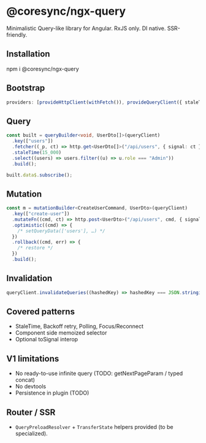 # @coresync/ngx-query

Minimalistic Query-like library for Angular. RxJS only. DI native. SSR-friendly.

## Installation

npm i @coresync/ngx-query

## Bootstrap

```ts
providers: [provideHttpClient(withFetch()), provideQueryClient({ staleTime: 10_000, retry: 3 })];
```

## Query

```ts
const built = queryBuilder<void, UserDto[]>(queryClient)
  .key(["users"])
  .fetcher((_p, ct) => http.get<UserDto[]>("/api/users", { signal: ct }))
  .staleTime(15_000)
  .select((users) => users.filter((u) => u.role === "Admin"))
  .build();

built.data$.subscribe();
```

## Mutation

```ts
const m = mutationBuilder<CreateUserCommand, UserDto>(queryClient)
  .key(["create-user"])
  .mutateFn((cmd, ct) => http.post<UserDto>("/api/users", cmd, { signal: ct }))
  .optimistic((cmd) => {
    /* setQueryData(['users'], …) */
  })
  .rollback((cmd, err) => {
    /* restore */
  })
  .build();
```

## Invalidation

```ts
queryClient.invalidateQueries((hashedKey) => hashedKey === JSON.stringify(["users"]));
```

## Covered patterns

- StaleTime, Backoff retry, Polling, Focus/Reconnect
- Component side memoized selector
- Optional toSignal interop

## V1 limitations

- No ready-to-use infinite query (TODO: getNextPageParam / typed concat)
- No devtools
- Persistence in plugin (TODO)

## Router / SSR

- `QueryPreloadResolver` + `TransferState` helpers provided (to be specialized).
